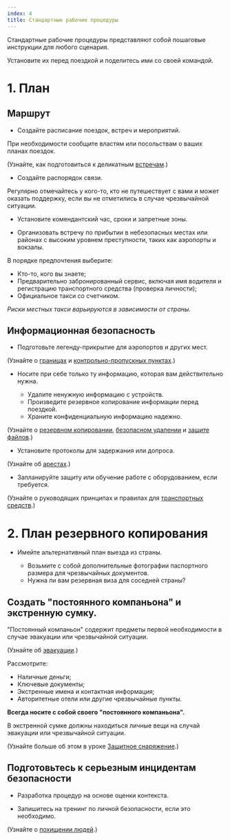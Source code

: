 ```yaml
---
index: 4
title: Стандартные рабочие процедуры
---
```

Стандартные рабочие процедуры представляют собой пошаговые инструкции для любого сценария.

Установите их перед поездкой и поделитесь ими со своей командой.

# 1. План

## Маршрут
*   Создайте расписание поездок, встреч и мероприятий.

При необходимости сообщите властям или посольствам о ваших планах поездок.

(Узнайте, как подготовиться к деликатным [встречам](umbrella://work/meetings).)

*   Создайте распорядок связи.

Регулярно отмечайтесь у кого-то, кто не путешествует с вами и может оказать поддержку, если вы не отметились в случае чрезвычайной ситуации.

*   Установите комендантский час, сроки и запретные зоны.

*   Организовать встречу по прибытии в небезопасных местах или районах с высоким уровнем преступности, таких как аэропорты и вокзалы.

В порядке предпочтения выберите:

*   Кто-то, кого вы знаете;
*   Предварительно забронированный сервис, включая имя водителя и регистрацию транспортного средства (проверка личности);
*   Официальное такси со счетчиком.

*Риски местных такси варьируются в зависимости от страны.*

## Информационная безопасность
*    Подготовьте легенду-прикрытие для аэропортов и других мест.

(Узнайте о [границах](umbrella://travel/borders) и [контрольно-пропускных пунктах](umbrella://travel/checkpoints).)

*   Носите при себе только ту информацию, которая вам действительно нужна.

    * Удалите ненужную информацию с устройств.
    * Произведите резервное копирование информации перед поездкой.
    * Храните конфиденциальную информацию надежно.

(Узнайте о [резервном копировании](umbrella://information/backing-up), [безопасном удалении](umbrella://information/safely-deleting) и [защите файлов](umbrella://information/protecting-files).)

*   Установите протоколы для задержания или допроса.

(Узнайте об [арестах](umbrella://incident-response/arrests).)

*   Запланируйте защиту или обучение работе с оборудованием, если требуется.

(Узнайте о руководящих принципах и правилах для [транспортных средств](umbrella://travel/vehicles).)

# 2. План резервного копирования

*   Имейте альтернативный план выезда из страны.

    * Возьмите с собой дополнительные фотографии паспортного размера для чрезвычайных документов.
    * Нужна ли вам резервная виза для соседней страны?

## Создать "постоянного компаньона" и экстренную сумку.

"Постоянный компаньон" содержит предметы первой необходимости в случае эвакуации или чрезвычайной ситуации.

(Узнайте об [эвакуации](umbrella://incident-response/evacuation).)

Рассмотрите:

*   Наличные деньги;
*   Ключевые документы;
*   Экстренные имена и контактная информация;
*   Авторитетные отели или другие чрезвычайные пункты.

**Всегда носите с собой своего "постоянного компаньона".**

В экстренной сумке должны находиться личные вещи на случай эвакуации или чрезвычайной ситуации.

(Узнайте больше об этом в уроке [Защитное снаряжение](umbrella://travel/protective-equipment).)

## Подготовьтесь к серьезным инцидентам безопасности

*   Разработка процедур на основе оценки контекста.

*   Запишитесь на тренинг по личной безопасности, если это необходимо.

(Узнайте о [похищении людей](umbrella://incident-response/kidnapping).)
